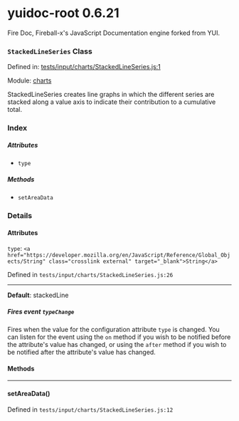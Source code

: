 
# yuidoc-root 0.6.21

Fire Doc, Fireball-x&#x27;s JavaScript Documentation engine forked from YUI.

### `StackedLineSeries` Class


Defined in: [tests/input/charts/StackedLineSeries.js:1](../files/tests/input/charts/StackedLineSeries.js.js)

Module: [charts](../modules/charts.md)




StackedLineSeries creates line graphs in which the different series are stacked along a value axis
to indicate their contribution to a cumulative total.

### Index


##### Attributes

  - `type`


##### Methods


  - `setAreaData`





### Details



#### Attributes


`type`: `<a href="https://developer.mozilla.org/en/JavaScript/Reference/Global_Objects/String" class="crosslink external" target="_blank">String</a>`

Defined in `tests/input/charts/StackedLineSeries.js:26`



---------------------



**Default**: stackedLine

##### Fires event `typeChange`

Fires when the value for the configuration attribute `type` is
changed. You can listen for the event using the `on` method if you
wish to be notified before the attribute's value has changed, or
using the `after` method if you wish to be notified after the
attribute's value has changed.





<!-- Method Block -->
#### Methods



--------------------------
#### setAreaData() 

Defined in `tests/input/charts/StackedLineSeries.js:12`



> 





